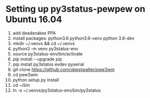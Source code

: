 Setting up py3status-pewpew on Ubuntu 16.04
===========================================

1. add deadsnakes PPA
2. install packages:
    python3.6 python3.6-venv python 3.6-dev
3. mkdir ~/.venvs && cd ~/.venvs
4. python3 -m venv py3status-env
5. source py3status-env/bin/activate
6. pip install --upgrade pip
7. pip install py3status evdev pyserial
8. git clone https://github.com/obestwalter/pew3wm
9. cd pew3wm
10. python setup.py install
11. cd ~/bin
12. ln -s ~/.venvs/py3status-env/bin/py3status
